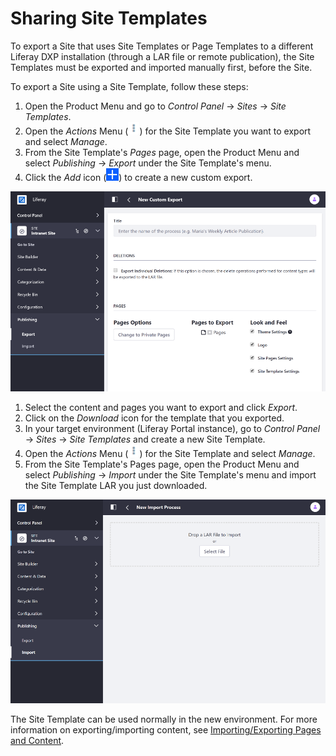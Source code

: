 # Sharing Site Templates

To export a Site that uses Site Templates or Page Templates to a different Liferay DXP installation (through a LAR file or remote publication), the Site Templates must be exported and imported manually first, before the Site.

To export a Site using a Site Template, follow these steps:

1. Open the Product Menu and go to *Control Panel* &rarr; *Sites* &rarr; *Site Templates*.
1. Open the *Actions* Menu (![Actions](../../images/icon-actions.png)) for the Site Template you want to export and select *Manage*.
1. From the Site Template's *Pages* page, open the Product Menu and select *Publishing* &rarr; *Export* under the Site Template's menu.
1. Click the *Add* icon (![Add](../../images/icon-add.png)) to create a new custom export.

![You can Export Site Templates to share them between other Sites.](./sharing-site-templates/images/01.png)

1. Select the content and pages you want to export and click *Export*.
1. Click on the *Download* icon for the template that you exported.
1. In your target environment (Liferay Portal instance), go to *Control Panel* &rarr; *Sites* &rarr; *Site Templates* and create a new Site Template.
1. Open the *Actions* Menu (![Actions](../../images/icon-actions.png)) for the Site Template and select *Manage*.
1. From the Site Template's Pages page, open the Product Menu and select  *Publishing* &rarr; *Import* under the Site Template's menu and import the Site Template LAR you just downloaded.

![Exported Site Templates can be imported into other Sites.](./sharing-site-templates/images/02.png)

The Site Template can be used normally in the new environment. For more information on exporting/importing content, see [Importing/Exporting Pages and Content](./09-importing-exporting-pages-and-content.md).

